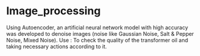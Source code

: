 # Image_processing


Using Autoencoder, an artificial neural network model with high accuracy was developed to denoise images (noise like Gaussian Noise, Salt & Pepper Noise, Mixed Noise).
Use : To check the quality of the transformer oil and taking necessary actions according to it.

